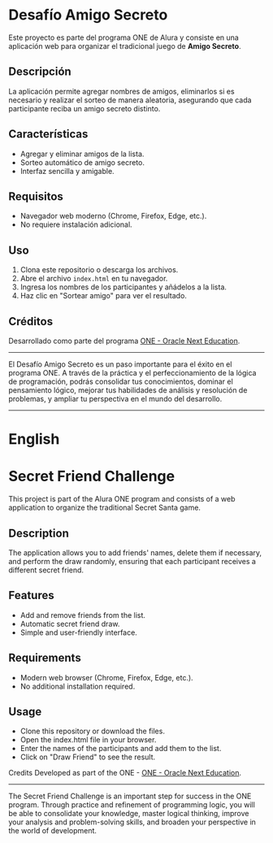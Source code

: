 # Desafío Amigo Secreto

Este proyecto es parte del programa ONE de Alura y consiste en una aplicación web para organizar el tradicional juego de **Amigo Secreto**.

## Descripción

La aplicación permite agregar nombres de amigos, eliminarlos si es necesario y realizar el sorteo de manera aleatoria, asegurando que cada participante reciba un amigo secreto distinto.

## Características

- Agregar y eliminar amigos de la lista.
- Sorteo automático de amigo secreto.
- Interfaz sencilla y amigable.

## Requisitos

- Navegador web moderno (Chrome, Firefox, Edge, etc.).
- No requiere instalación adicional.

## Uso

1. Clona este repositorio o descarga los archivos.
2. Abre el archivo `index.html` en tu navegador.
3. Ingresa los nombres de los participantes y añádelos a la lista.
4. Haz clic en "Sortear amigo" para ver el resultado.

## Créditos

Desarrollado como parte del programa [ONE - Oracle Next Education](https://www.aluracursos.com/one).

---

El Desafío Amigo Secreto es un paso importante para el éxito en el programa ONE. A través de la práctica y el perfeccionamiento de la lógica de programación, podrás consolidar tus conocimientos, dominar el pensamiento lógico, mejorar tus habilidades de análisis y resolución de problemas, y ampliar tu perspectiva en el mundo del desarrollo.


_________________________________________________________________________________________________________________________________________________________________________________________________________


# English


# Secret Friend Challenge

This project is part of the Alura ONE program and consists of a web application to organize the traditional Secret Santa game.

## Description

The application allows you to add friends' names, delete them if necessary, and perform the draw randomly, ensuring that each participant receives a different secret friend.

## Features

- Add and remove friends from the list.
- Automatic secret friend draw.
- Simple and user-friendly interface.

## Requirements

- Modern web browser (Chrome, Firefox, Edge, etc.).
- No additional installation required.

## Usage

- Clone this repository or download the files.
- Open the index.html file in your browser.
- Enter the names of the participants and add them to the list.
- Click on "Draw Friend" to see the result.

Credits Developed as part of the ONE - [ONE - Oracle Next Education](https://www.aluracursos.com/one).

---
The Secret Friend Challenge is an important step for success in the ONE program. Through practice and refinement of programming logic, you will be able to consolidate your knowledge, master logical thinking, improve your analysis and problem-solving skills, and broaden your perspective in the world of development.
